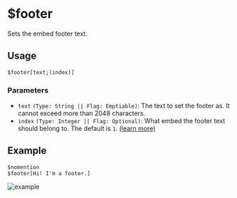 # $footer
Sets the embed footer text.

## Usage
```
$footer[text;(index)]
```

### Parameters
- `text` `(Type: String || Flag: Emptiable)`: The text to set the footer as. It cannot exceed more than 2048 characters.
- `index` `(Type: Integer || Flag: Optional)`: What embed the footer text should belong to. The default is `1`. [(learn more)](../resources/embedIndexes.md)

## Example
```
$nomention
$footer[Hi! I'm a footer.]
```

![example](https://user-images.githubusercontent.com/69215413/125977730-17b79b15-9b0d-494d-8d7b-39c50ccb2b0a.png)
